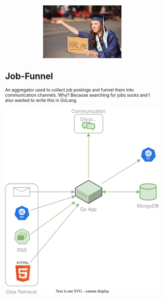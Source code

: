 <p align="center">
<img src="./job-funnel-logo.jpg" width="256"/>
</p>

# Job-Funnel
An aggregator used to collect job postings and funnel them into communication channels. Why? Because searching for jobs sucks and I also wanted to write this in GoLang.

<p align="center">
<img src="./job-search.drawio.svg" width="512"/>
</p>